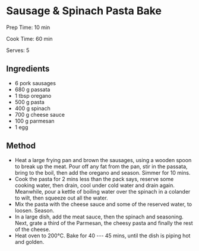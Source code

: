 # Sausage \& Spinach Pasta Bake

Prep Time: 10 min

Cook Time: 60 min

Serves: 5
## Ingredients
* 6 pork sausages
* 680 g passata
* 1 tbsp oregano
* 500 g pasta
* 400 g spinach
* 700 g cheese sauce
* 100 g parmesan
* 1 egg


## Method
* Heat a large frying pan and brown the sausages, using a wooden spoon to break up the meat. Pour off any fat from the pan, stir in the passata, bring to the boil, then add the oregano and season. Simmer for 10 mins.
* Cook the pasta for 2 mins less than the pack says, reserve some cooking water, then drain, cool under cold water and drain again. Meanwhile, pour a kettle of boiling water over the spinach in a colander to wilt, then squeeze out all the water.
* Mix the pasta with the cheese sauce and some of the reserved water, to loosen. Season.
* In a large dish, add the meat sauce, then the spinach and seasoning. Next, grate a third of the Parmesan, the cheesy pasta and finally the rest of the cheese.
* Heat oven to 200°C. Bake for 40 --- 45 mins, until the dish is piping hot and golden.
